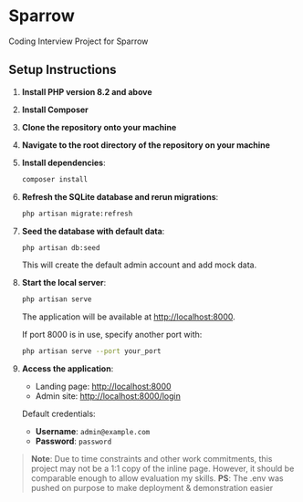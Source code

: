 # Sparrow

Coding Interview Project for Sparrow

## Setup Instructions

1. **Install PHP version 8.2 and above**
2. **Install Composer**
3. **Clone the repository onto your machine**
4. **Navigate to the root directory of the repository on your machine**
5. **Install dependencies**:
    ```sh
    composer install
    ```
6. **Refresh the SQLite database and rerun migrations**:
    ```sh
    php artisan migrate:refresh
    ```
7. **Seed the database with default data**:
    ```sh
    php artisan db:seed
    ```
    This will create the default admin account and add mock data.
8. **Start the local server**:
    ```sh
    php artisan serve
    ```
    The application will be available at [http://localhost:8000](http://localhost:8000).

    If port 8000 is in use, specify another port with:
    ```sh
    php artisan serve --port your_port
    ```

9. **Access the application**:
    - Landing page: [http://localhost:8000](http://localhost:8000)
    - Admin site: [http://localhost:8000/login](http://localhost:8000/login)

    Default credentials:
    - **Username**: `admin@example.com`
    - **Password**: `password`

> **Note**: Due to time constraints and other work commitments, this project may not be a 1:1 copy of the inline page. However, it should be comparable enough to allow evaluation my skills.
**PS**: The .env was pushed on purpose to make deployment & demonstration easier



